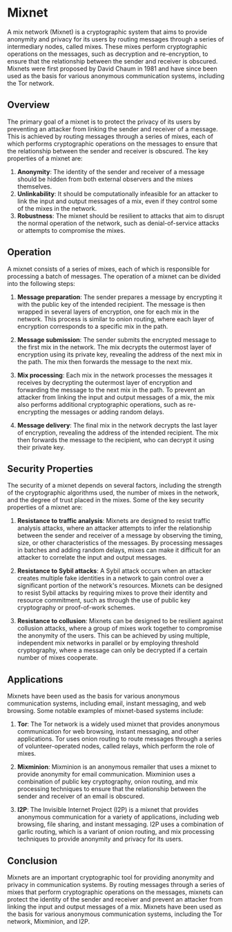 # Mixnet

A mix network (Mixnet) is a cryptographic system that aims to provide anonymity and privacy for its users by routing messages through a series of intermediary nodes, called mixes. These mixes perform cryptographic operations on the messages, such as decryption and re-encryption, to ensure that the relationship between the sender and receiver is obscured. Mixnets were first proposed by David Chaum in 1981 and have since been used as the basis for various anonymous communication systems, including the Tor network.

## Overview

The primary goal of a mixnet is to protect the privacy of its users by preventing an attacker from linking the sender and receiver of a message. This is achieved by routing messages through a series of mixes, each of which performs cryptographic operations on the messages to ensure that the relationship between the sender and receiver is obscured. The key properties of a mixnet are:

1. **Anonymity**: The identity of the sender and receiver of a message should be hidden from both external observers and the mixes themselves.
2. **Unlinkability**: It should be computationally infeasible for an attacker to link the input and output messages of a mix, even if they control some of the mixes in the network.
3. **Robustness**: The mixnet should be resilient to attacks that aim to disrupt the normal operation of the network, such as denial-of-service attacks or attempts to compromise the mixes.

## Operation

A mixnet consists of a series of mixes, each of which is responsible for processing a batch of messages. The operation of a mixnet can be divided into the following steps:

1. **Message preparation**: The sender prepares a message by encrypting it with the public key of the intended recipient. The message is then wrapped in several layers of encryption, one for each mix in the network. This process is similar to onion routing, where each layer of encryption corresponds to a specific mix in the path.

2. **Message submission**: The sender submits the encrypted message to the first mix in the network. The mix decrypts the outermost layer of encryption using its private key, revealing the address of the next mix in the path. The mix then forwards the message to the next mix.

3. **Mix processing**: Each mix in the network processes the messages it receives by decrypting the outermost layer of encryption and forwarding the message to the next mix in the path. To prevent an attacker from linking the input and output messages of a mix, the mix also performs additional cryptographic operations, such as re-encrypting the messages or adding random delays.

4. **Message delivery**: The final mix in the network decrypts the last layer of encryption, revealing the address of the intended recipient. The mix then forwards the message to the recipient, who can decrypt it using their private key.

## Security Properties

The security of a mixnet depends on several factors, including the strength of the cryptographic algorithms used, the number of mixes in the network, and the degree of trust placed in the mixes. Some of the key security properties of a mixnet are:

1. **Resistance to traffic analysis**: Mixnets are designed to resist traffic analysis attacks, where an attacker attempts to infer the relationship between the sender and receiver of a message by observing the timing, size, or other characteristics of the messages. By processing messages in batches and adding random delays, mixes can make it difficult for an attacker to correlate the input and output messages.

2. **Resistance to Sybil attacks**: A Sybil attack occurs when an attacker creates multiple fake identities in a network to gain control over a significant portion of the network's resources. Mixnets can be designed to resist Sybil attacks by requiring mixes to prove their identity and resource commitment, such as through the use of public key cryptography or proof-of-work schemes.

3. **Resistance to collusion**: Mixnets can be designed to be resilient against collusion attacks, where a group of mixes work together to compromise the anonymity of the users. This can be achieved by using multiple, independent mix networks in parallel or by employing threshold cryptography, where a message can only be decrypted if a certain number of mixes cooperate.

## Applications

Mixnets have been used as the basis for various anonymous communication systems, including email, instant messaging, and web browsing. Some notable examples of mixnet-based systems include:

1. **Tor**: The Tor network is a widely used mixnet that provides anonymous communication for web browsing, instant messaging, and other applications. Tor uses onion routing to route messages through a series of volunteer-operated nodes, called relays, which perform the role of mixes.

2. **Mixminion**: Mixminion is an anonymous remailer that uses a mixnet to provide anonymity for email communication. Mixminion uses a combination of public key cryptography, onion routing, and mix processing techniques to ensure that the relationship between the sender and receiver of an email is obscured.

3. **I2P**: The Invisible Internet Project (I2P) is a mixnet that provides anonymous communication for a variety of applications, including web browsing, file sharing, and instant messaging. I2P uses a combination of garlic routing, which is a variant of onion routing, and mix processing techniques to provide anonymity and privacy for its users.

## Conclusion

Mixnets are an important cryptographic tool for providing anonymity and privacy in communication systems. By routing messages through a series of mixes that perform cryptographic operations on the messages, mixnets can protect the identity of the sender and receiver and prevent an attacker from linking the input and output messages of a mix. Mixnets have been used as the basis for various anonymous communication systems, including the Tor network, Mixminion, and I2P.
